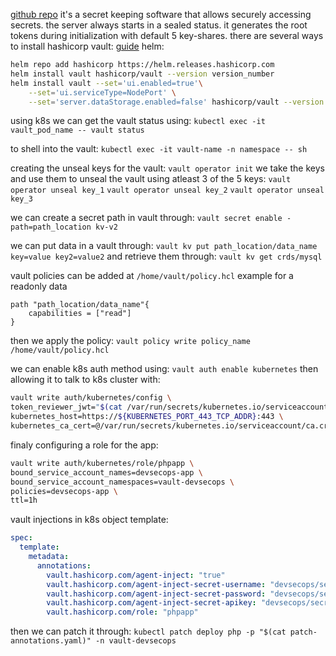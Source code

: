 [github repo](https://github.com/hashicorp/vault)
it's a secret keeping software that allows securely accessing secrets.
the server always starts in a sealed status. it generates the root tokens during initialization with default 5 key-shares.
there are several ways to install hashicorp vault:
[guide](https://developer.hashicorp.com/vault/docs/install)
helm:
```sh
helm repo add hashicorp https://helm.releases.hashicorp.com
helm install vault hashicorp/vault --version version_number
helm install vault --set='ui.enabled=true'\
	--set='ui.serviceType=NodePort' \
	--set='server.dataStorage.enabled=false' hashicorp/vault --version version_number
```

using k8s we can get the vault status using:
`kubectl exec -it vault_pod_name -- vault status`

to shell into the vault:
`kubectl exec -it vault-name -n namespace -- sh`

creating the unseal keys for the vault:
`vault operator init`
we take the keys and use them to unseal the vault using atleast 3 of the 5 keys:
`vault operator unseal key_1`
`vault operator unseal key_2`
`vault operator unseal key_3`

we can create a secret path in vault through:
`vault secret enable -path=path_location kv-v2`

we can put data in a vault through:
`vault kv put path_location/data_name key=value key2=value2`
and retrieve them through:
`vault kv get crds/mysql`

vault policies can be added at `/home/vault/policy.hcl`
example for a readonly data
```hcl
path "path_location/data_name"{
	capabilities = ["read"]
}
```
then we apply the policy:
`vault policy write policy_name /home/vault/policy.hcl`

we can enable k8s auth method using:
`vault auth enable kubernetes`
then allowing it to talk to k8s cluster with:
```sh
vault write auth/kubernetes/config \
token_reviewer_jwt="$(cat /var/run/secrets/kubernetes.io/serviceaccount/token)"  \
kubernetes_host=https://${KUBERNETES_PORT_443_TCP_ADDR}:443 \
kubernetes_ca_cert=@/var/run/secrets/kubernetes.io/serviceaccount/ca.crt
```
finaly configuring a role for the app:
```sh
vault write auth/kubernetes/role/phpapp \
bound_service_account_names=devsecops-app \
bound_service_account_namespaces=vault-devsecops \
policies=devsecops-app \
ttl=1h
```

vault injections in k8s object template:
```yaml
spec:
  template:
    metadata:
      annotations:
        vault.hashicorp.com/agent-inject: "true"
        vault.hashicorp.com/agent-inject-secret-username: "devsecops/secret-data"
        vault.hashicorp.com/agent-inject-secret-password: "devsecops/secret-data"
        vault.hashicorp.com/agent-inject-secret-apikey: "devsecops/secret-data"
        vault.hashicorp.com/role: "phpapp"
```
then we can patch it through:
`kubectl patch deploy php -p "$(cat patch-annotations.yaml)" -n vault-devsecops
`
